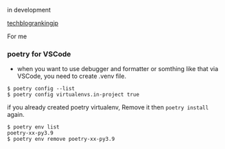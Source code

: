 in development

[techblogrankingjp](https://s3-ap-northeast-1.amazonaws.com/m4neda.example.com/index.html "techblogrankingjp")

For me
### poetry for VSCode
- when you want to use debugger and formatter or somthing like that via VSCode, you need to create .venv file.
```
$ poetry config --list
$ poetry config virtualenvs.in-project true
```
if you already created poetry virtualenv, Remove it then `poetry install` again.
```
$ poetry env list
poetry-xx-py3.9
$ poetry env remove poetry-xx-py3.9
```
